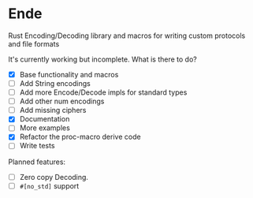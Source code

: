 # Ende
Rust Encoding/Decoding library and macros for writing custom protocols and file formats

It's currently working but incomplete. What is there to do?

- [X] Base functionality and macros
- [ ] Add String encodings
- [ ] Add more Encode/Decode impls for standard types
- [ ] Add other num encodings
- [ ] Add missing ciphers
- [X] Documentation
- [ ] More examples
- [X] Refactor the proc-macro derive code
- [ ] Write tests

Planned features:
- [ ] Zero copy Decoding.
- [ ] `#[no_std]` support